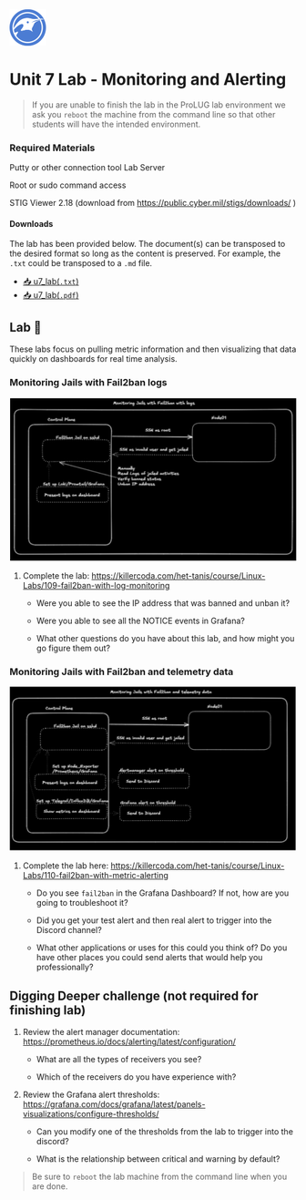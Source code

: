 <div class="flex-container">
        <img src="https://github.com/ProfessionalLinuxUsersGroup/img/blob/main/Assets/Logos/ProLUG_Round_Transparent_LOGO.png?raw=true" width="64" height="64"></img>
    <p>
        <h1>Unit 7 Lab - Monitoring and Alerting</h1>
    </p>
</div>

> If you are unable to finish the lab in the ProLUG lab environment we ask you `reboot`
> the machine from the command line so that other students will have the intended environment.

### Required Materials

Putty or other connection tool Lab Server

Root or sudo command access

STIG Viewer 2.18 (download from <https://public.cyber.mil/stigs/downloads/> )

#### Downloads

The lab has been provided below. The document(s) can be transposed to
the desired format so long as the content is preserved. For example, the `.txt`
could be transposed to a `.md` file.

- <a href="./assets/downloads/u7/u7_lab.txt" target="_blank" download>📥 u7_lab(`.txt`)</a>
- <a href="./assets/downloads/u7/u7_lab.pdf" target="_blank" download>📥 u7_lab(`.pdf`)</a>

## Lab 🧪

These labs focus on pulling metric information and then visualizing that data quickly on dashboards for real time analysis.

### Monitoring Jails with Fail2ban logs

<img src='./assets/images/u7/image1.png'></img>

1. Complete the lab: <https://killercoda.com/het-tanis/course/Linux-Labs/109-fail2ban-with-log-monitoring>

   - Were you able to see the IP address that was banned and unban it?

   - Were you able to see all the NOTICE events in Grafana?

   - What other questions do you have about this lab, and how might you go figure them
     out?

### Monitoring Jails with Fail2ban and telemetry data

<img src='./assets/images/u7/image2.png'></img>

1. Complete the lab here: <https://killercoda.com/het-tanis/course/Linux-Labs/110-fail2ban-with-metric-alerting>

   - Do you see `fail2ban` in the Grafana Dashboard? If not, how are you going to
     troubleshoot it?

   - Did you get your test alert and then real alert to trigger into the Discord channel?

   - What other applications or uses for this could you think of? Do you have other
     places you could send alerts that would help you professionally?

## Digging Deeper challenge (not required for finishing lab)

1. Review the alert manager documentation:
   <https://prometheus.io/docs/alerting/latest/configuration/>

   - What are all the types of receivers you see?

   - Which of the receivers do you have experience with?

2. Review the Grafana alert thresholds:
   <https://grafana.com/docs/grafana/latest/panels-visualizations/configure-thresholds/>

   - Can you modify one of the thresholds from the lab to trigger into the discord?

   - What is the relationship between critical and warning by default?

> Be sure to `reboot` the lab machine from the command line when you are done.
